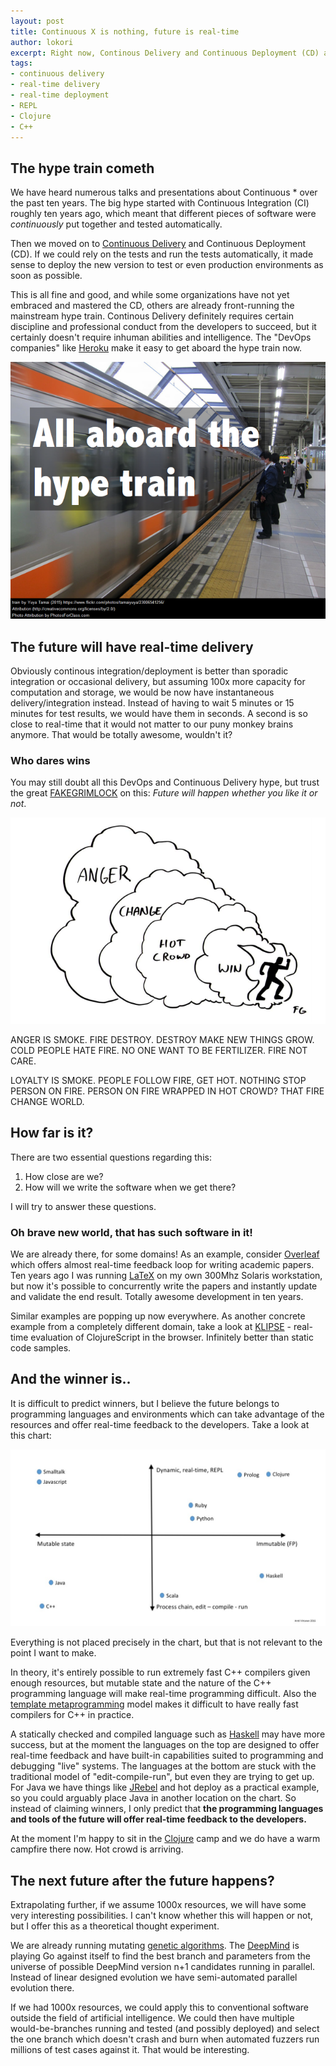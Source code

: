 ```yaml
---
layout: post
title: Continuous X is nothing, future is real-time
author: lokori
excerpt: Right now, Continous Delivery and Continuous Deployment (CD) and DevOps are all the rage. It makes sense to deploy the new version to test or even production environments as soon as possible. But the future is not continous, it will be real-time, so better get ready... or else.
tags:
- continuous delivery
- real-time delivery
- real-time deployment
- REPL
- Clojure
- C++
---
```


## The hype train cometh 


We have heard numerous talks and presentations about Continuous * over the past ten years. The big hype started with Continuous Integration (CI) roughly ten years ago, which meant
that different pieces of software were *continuously* put together and tested automatically.

Then we moved on to [Continuous Delivery](https://en.wikipedia.org/wiki/Continuous_delivery) and Continuous Deployment (CD). If we could rely
on the tests and run the tests automatically, it made sense to deploy the new version to test or even production environments as soon as possible. 

This is all fine and good, and while some organizations have not yet embraced and mastered the CD, others are already front-running the mainstream hype train. Continous Delivery
definitely requires certain discipline and professional conduct from the developers to succeed, but it certainly doesn't require inhuman
abilities and intelligence. The "DevOps companies" like [Heroku](https://www.heroku.com/) make it easy to get aboard the hype train now.

![All aboard the hype train](/img/real-time-deployment/hypetrain.png)


## The future will have real-time delivery

Obviously continous integration/deployment is better than sporadic integration or occasional delivery, but
assuming 100x more capacity for computation and storage, we would be now have instantaneous delivery/integration instead. Instead of having to wait 5 minutes or 15 minutes for test
results, we would have them in seconds. A second is so close to real-time that it would not matter to our puny monkey brains anymore. That would be totally awesome, wouldn't it?

### Who dares wins

You may still doubt all this DevOps and Continuous Delivery hype, but trust the great [FAKEGRIMLOCK](http://fakegrimlock.com/) on this: 
_Future will happen whether you like it or not_.

![Hot crowd drives the change](/img/real-time-deployment/hotcrowd-fakegrimlock.png)

ANGER IS SMOKE. FIRE DESTROY. DESTROY MAKE NEW THINGS GROW. COLD PEOPLE
HATE FIRE. NO ONE WANT TO BE FERTILIZER. FIRE NOT CARE.

LOYALTY IS SMOKE. PEOPLE FOLLOW FIRE, GET HOT. NOTHING STOP PERSON ON FIRE.
PERSON ON FIRE WRAPPED IN HOT CROWD? THAT FIRE CHANGE WORLD.

## How far is it?

There are two essential questions regarding this:

1. How close are we? 
2. How will we write the software when we get there?

I will try to answer these questions.

### Oh brave new world, that has such software in it!

We are already there, for some domains! As an example, consider [Overleaf](https://www.overleaf.com) which offers
almost real-time feedback loop for writing academic papers. Ten years ago I was running
[LaTeX](https://en.wikipedia.org/wiki/LaTeX) on my own 300Mhz Solaris workstation, but now it's possible to concurrently write
the papers and instantly update and validate the end result. Totally awesome development in ten years.

Similar examples are popping up now everywhere. As another concrete example from
a completely different domain, take a look at [KLIPSE](https://github.com/viebel/klipse) - real-time evaluation of ClojureScript in 
the browser. Infinitely better than static code samples. 

## And the winner is..

It is difficult to predict winners, but I believe the future belongs to programming languages
and environments which can take advantage of the resources and offer real-time feedback to
the developers. Take a look at this chart:

![programming languages](/img/real-time-deployment/programming_languages.jpg)

Everything is not placed precisely in the chart, but that is not relevant to the point I want to make.

In theory, it's entirely possible to run extremely fast C++ compilers given 
enough resources, but mutable state and the nature of the C++ programming language 
will make real-time programming difficult. Also the [template metaprogramming](https://en.wikipedia.org/wiki/Template_metaprogramming) 
model makes it  difficult to have really fast compilers for C++ in practice.

A statically checked and compiled language such as [Haskell](https://www.haskell.org/) may have more success, but at the moment 
the languages on the top are designed to offer real-time feedback and have built-in capabilities 
suited to programming and debugging "live" systems. The languages at the bottom are stuck with the
traditional model of "edit-compile-run", but even they are trying to get up. For Java we have things
like [JRebel](https://zeroturnaround.com/software/jrebel/) and hot deploy as a practical example, so you
could arguably place Java in another location on the chart. So instead of claiming winners, I only 
predict that **the programming languages and tools of the future will offer real-time feedback to the developers.**

At the moment I'm happy to sit in the [Clojure](http://clojure.org/) camp and we do have a warm campfire there now. 
Hot crowd is arriving.

## The next future after the future happens?

Extrapolating further, if we assume 1000x resources, we will have some very interesting possibilities. 
I can't know whether this will happen or not, but I offer this as a theoretical thought experiment.

We are already running mutating [genetic algorithms](https://en.wikipedia.org/wiki/Genetic_algorithm). The [DeepMind](https://deepmind.com/) is playing Go against itself to 
find the best branch and parameters from the universe of possible DeepMind version n+1 candidates running in parallel. Instead of linear designed evolution we have semi-automated parallel evolution there.

If we had 1000x resources, we could apply this to conventional software outside the field of artificial
intelligence. We could then have multiple would-be-branches running and tested (and possibly deployed) and
select the one branch which doesn't crash and burn when automated fuzzers run millions of test 
cases against it. That would be interesting.

